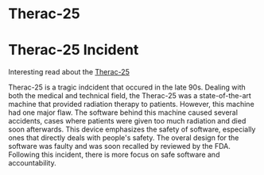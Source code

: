 # Therac-25


<h1>Therac-25 Incident</h1>

<p1>Interesting read about the [Therac-25](https://ethicsunwrapped.utexas.edu/case-study/therac-25)</p1>

<p2>Therac-25 is a tragic indcident that occured in the late 90s. Dealing with both the medical and technical field, the Therac-25 was a state-of-the-art machine that provided radiation therapy to patients. However, this machine had one major flaw. The software behind this machine caused several accidents, cases where patients were given too much radiation and died soon afterwards. This device emphasizes the safety of software, especially ones that directly deals with people's safety. The overal design for the software was faulty and was soon recalled by reviewed by the FDA. Following this incident, there is more focus on safe software and accountability.</p2>


